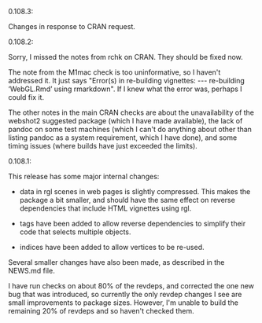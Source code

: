 0.108.3:

Changes in response to CRAN request.

0.108.2:

Sorry, I missed the notes from rchk on CRAN.  They should be fixed now.

The note from the M1mac check is too uninformative, so I haven't 
addressed it.  It just says "Error(s) in re-building vignettes:
--- re-building ‘WebGL.Rmd’ using rmarkdown".  If I knew what the error
was, perhaps I could fix it.

The other notes in the main CRAN checks are about the unavailability
of the webshot2 suggested package (which I have made available), the
lack of pandoc on some test machines (which I can't do anything about
other than listing pandoc as a system requirement, which I have done),
and some timing issues (where builds have just exceeded the limits).

0.108.1:

This release has some major internal changes:

 - data in rgl scenes in web pages is slightly compressed.  This makes the
 package a bit smaller, and should have the same effect on reverse
 dependencies that include HTML vignettes using rgl.
 
 - tags have been added to allow reverse dependencies to simplify their
 code that selects multiple objects.
 
 - indices have been added to allow vertices to be re-used.
 
Several smaller changes have also been made, as described in the NEWS.md 
file.

I have run checks on about 80% of the revdeps, and corrected the one new
bug that was introduced, so currently the only revdep changes I see are
small improvements to package sizes.  However, I'm unable to build the
remaining 20% of revdeps and so haven't checked them.
